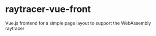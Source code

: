 # raytracer-vue-front

Vue.js frontend for a simple page layout to support the WebAssembly raytracer